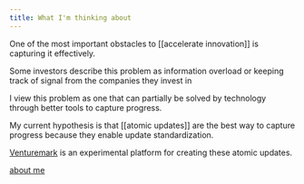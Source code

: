 ```yaml
---
title: What I'm thinking about
---
```


One of the most important obstacles to [[accelerate innovation]] is capturing it effectively.

Some investors describe this problem as information overload or keeping track of signal from the companies they invest in

I view this problem as one that can partially be solved by technology through better tools to capture progress.

My current hypothesis is that [[atomic updates]] are the best way to capture progress because they enable update standardization.

[Venturemark](https://venturemark.co/) is an experimental platform for creating these atomic updates.

[about me](https://marcusellison.com/)
